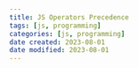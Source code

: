 ```yaml
---
title: JS Operators Precedence
tags: [js, programming]
categories: [js, programming]
date created: 2023-08-01
date modified: 2023-08-01
---
```


